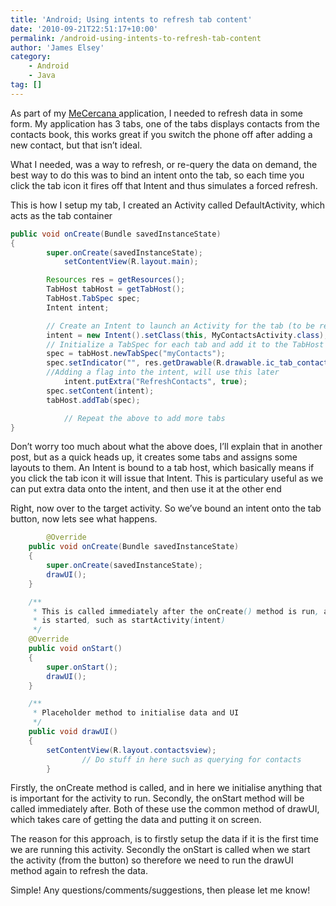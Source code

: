 ```yaml
---
title: 'Android; Using intents to refresh tab content'
date: '2010-09-21T22:51:17+10:00'
permalink: /android-using-intents-to-refresh-tab-content
author: 'James Elsey'
category:
    - Android
    - Java
tag: []
---
```

As part of my [MeCercana ](/open-source-projects)application, I needed to refresh data in some form. My application has 3 tabs, one of the tabs displays contacts from the contacts book, this works great if you switch the phone off after adding a new contact, but that isn’t ideal.

What I needed, was a way to refresh, or re-query the data on demand, the best way to do this was to bind an intent onto the tab, so each time you click the tab icon it fires off that Intent and thus simulates a forced refresh.

This is how I setup my tab, I created an Activity called DefaultActivity, which acts as the tab container

```java
public void onCreate(Bundle savedInstanceState)
{
	    super.onCreate(savedInstanceState);
    	    setContentView(R.layout.main);

	    Resources res = getResources();
	    TabHost tabHost = getTabHost();
	    TabHost.TabSpec spec;
	    Intent intent;

	    // Create an Intent to launch an Activity for the tab (to be reused)
	    intent = new Intent().setClass(this, MyContactsActivity.class);
	    // Initialize a TabSpec for each tab and add it to the TabHost
	    spec = tabHost.newTabSpec("myContacts");
	    spec.setIndicator("", res.getDrawable(R.drawable.ic_tab_contacts));
	    //Adding a flag into the intent, will use this later
            intent.putExtra("RefreshContacts", true);
	    spec.setContent(intent);
	    tabHost.addTab(spec);

            // Repeat the above to add more tabs
}
```

Don’t worry too much about what the above does, I’ll explain that in another post, but as a quick heads up, it creates some tabs and assigns some layouts to them. An Intent is bound to a tab host, which basically means if you click the tab icon it will issue that Intent. This is particulary useful as we can put extra data onto the intent, and then use it at the other end

Right, now over to the target activity. So we’ve bound an intent onto the tab button, now lets see what happens.

```java
        @Override
	public void onCreate(Bundle savedInstanceState)
	{
	    super.onCreate(savedInstanceState);
	    drawUI();
	}

	/**
	 * This is called immediately after the onCreate() method is run, and also when an activity
	 * is started, such as startActivity(intent)
	 */
	@Override
	public void onStart()
	{
		super.onStart();
		drawUI();
	}

	/**
	 * Placeholder method to initialise data and UI
	 */
	public void drawUI()
	{
		setContentView(R.layout.contactsview);
                // Do stuff in here such as querying for contacts
        }
```

Firstly, the onCreate method is called, and in here we initialise anything that is important for the activity to run. Secondly, the onStart method will be called immediately after. Both of these use the common method of drawUI, which takes care of getting the data and putting it on screen.

The reason for this approach, is to firstly setup the data if it is the first time we are running this activity. Secondly the onStart is called when we start the activity (from the button) so therefore we need to run the drawUI method again to refresh the data.

Simple! Any questions/comments/suggestions, then please let me know!